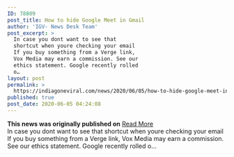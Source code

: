 ```yaml
---
ID: 78809
post_title: How to hide Google Meet in Gmail
author: 'IGV- News Desk Team'
post_excerpt: >
  In case you dont want to see that
  shortcut when youre checking your email
  If you buy something from a Verge link,
  Vox Media may earn a commission. See our
  ethics statement. Google recently rolled
  o…
layout: post
permalink: >
  https://indiagoneviral.com/news/2020/06/05/how-to-hide-google-meet-in-gmail/78809/india-gone-viral/
published: true
post_date: 2020-06-05 04:24:08
---
```

<b>This news was originally published on</b> <a href="https://www.theverge.com/2020/6/4/21265533/google-meet-gmail-hide-video-call-email-shortcut" class="button purchase" rel="nofollow noopener noreferrer" target="_blank">Read More</a> <br/>In case you dont want to see that shortcut when youre checking your email
If you buy something from a Verge link, Vox Media may earn a commission. See our ethics statement.
Google recently rolled o…